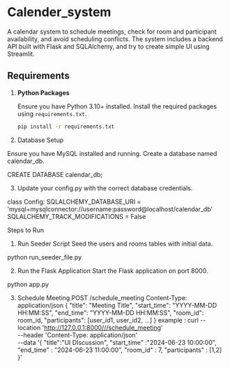 # Calender_system

A calendar system to schedule meetings, check for room and participant availability, and avoid scheduling conflicts. The system includes a backend API built with Flask and SQLAlchemy, and try to create simple UI using Streamlit.

## Requirements

1. **Python Packages**

   Ensure you have Python 3.10+ installed. Install the required packages using `requirements.txt`.

   ```bash
   pip install -r requirements.txt

2. Database Setup

  Ensure you have MySQL installed and running. Create a database named calendar_db.

  CREATE DATABASE calendar_db;

3. Update your config.py with the correct database credentials.

  class Config:
    SQLALCHEMY_DATABASE_URI = 'mysql+mysqlconnector://username:password@localhost/calendar_db'
    SQLALCHEMY_TRACK_MODIFICATIONS = False

Steps to Run
  1. Run Seeder Script
  Seed the users and rooms tables with initial data.

  python run_seeder_file.py
  
  2. Run the Flask Application
  Start the Flask application on port 8000.

  python app.py

  3.  Schedule Meeting
    POST /schedule_meeting
    Content-Type: application/json
    {
        "title": "Meeting Title",
        "start_time": "YYYY-MM-DD HH:MM:SS",
        "end_time": "YYYY-MM-DD HH:MM:SS",
        "room_id": room_id,
        "participants": [user_id1, user_id2, ...]
    }
example :
curl --location 'http://127.0.0.1:8000///schedule_meeting' \
--header 'Content-Type: application/json' \
--data '{
    "title":"UI DIscussion",
    "start_time" :"2024-06-23 10:00:00",
    "end_time" : "2024-06-23 11:00:00",
    "room_id" : 7,
    "participants" : [1,2]
}'


